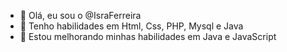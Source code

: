 - 👋 Olá, eu sou o @IsraFerreira
- 👀 Tenho habilidades em Html, Css, PHP, Mysql e Java
- 🌱 Estou melhorando minhas habilidades em Java e JavaScript


<!---
IsraFerreira/IsraFerreira is a ✨ special ✨ repository because its `README.md` (this file) appears on your GitHub profile.
You can click the Preview link to take a look at your changes.
--->
